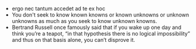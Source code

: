 * ergo nec tantum accedet ad te ex hoc
* You don't seek to know known knowns or known unknowns or unknown unknowns as much as you seek to know unknown knowns.
* Bertrand Russell once famously said that if you wake up one day and think you’re a teapot, “in that hypothesis there is no logical impossibility” and thus on that basis alone, you can’t disprove it.
